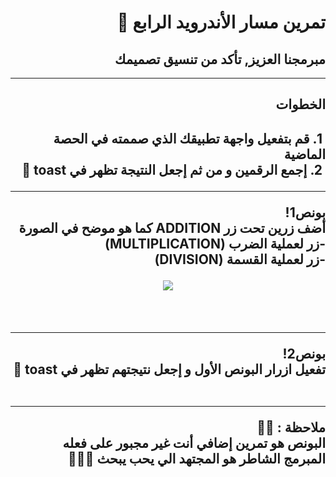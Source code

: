 <div dir = "rtl">

# تمرين مسار الأندرويد الرابع 💚
## مبرمجنا العزيز, تأكد من تنسيق تصميمك

<hr>
<h2>
الخطوات
 <h2>
&#x202b; 1. قم بتفعيل واجهة تطبيقك الذي صممته في الحصة الماضية 
<br>
&#x202b; 2.  إجمع الرقمين و من ثم إجعل النتيجة تظهر في toast 🍞
<hr>

بونص1!
<br>
أضف زرين تحت زر ADDITION كما هو موضح في الصورة
 <br>
-زر لعملية الضرب (MULTIPLICATION)
 <br>
-زر لعملية القسمة  (DIVISION)
<br>

<p align="center">
<img src = "https://media.discordapp.net/attachments/744582562537668718/756364256403783740/Capture.PNG?width=323&height=671" width = ""350 px" margin="auto"/>
</p> 
<br>
<hr>

بونص2!
<br>
تفعيل ازرار البونص الأول و إجعل نتيجتهم تظهر في toast 🍞
<br>
<br>
<hr>
ملاحظة : 📢📢 
<br>
البونص هو تمرين إضافي أنت غير مجبور على فعله 
<br>
المبرمج الشاطر هو المجتهد الي يحب يبحث 🤩👍🏻
<br>

</div>
